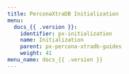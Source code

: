 ```yaml
---
title: PerconaXtraDB Initialization
menu:
  docs_{{ .version }}:
    identifier: px-initialization
    name: Initialization
    parent: px-percona-xtradb-guides
    weight: 41
menu_name: docs_{{ .version }}
---
```

